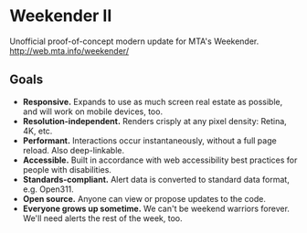 # Weekender II

Unofficial proof-of-concept modern update for MTA's Weekender. http://web.mta.info/weekender/

## Goals

- **Responsive.** Expands to use as much screen real estate as possible, and will work on mobile devices, too.
- **Resolution-independent.** Renders crisply at any pixel density: Retina, 4K, etc.
- **Performant.** Interactions occur instantaneously, without a full page reload. Also deep-linkable.
- **Accessible.** Built in accordance with web accessibility best practices for people with disabilities.
- **Standards-compliant.** Alert data is converted to standard data format, e.g. Open311.
- **Open source.** Anyone can view or propose updates to the code.
- **Everyone grows up sometime.** We can't be weekend warriors forever. We'll need alerts the rest of the week, too.
